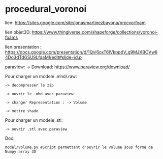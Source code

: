 # procedural_voronoi
lien: https://sites.google.com/site/jonasmartinezbayona/procvorfoam

lien objet3D: https://www.thingiverse.com/shapeforge/collections/voronoi-foams

lien presentation : https://docs.google.com/presentation/d/1Qvi6oxT6lVkppdV_g9MJXBOVw84Do3dTdGSU9LfqaMI/edit#slide=id.p

paraview:
 -> Download: https://www.paraview.org/download/

 Pour charger un modele .mhd/.raw:

    -> decompresser le zip

    -> ouvrir le .mhd avec paraview

    -> changer Representation : -> Volume

    -> mettre shade

Pour charger un modele .stl:

    -> ouvrir .stl avec paraview

Doc:

    model/volume.py #Script permettant d'ouvrir le volume sous forme de Numpy array 3D